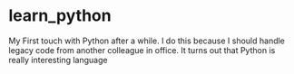 # learn_python
My First touch with Python after a while. I do this because I should handle legacy code from another colleague in office. It turns out that Python is really interesting language

